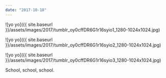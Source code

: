 ```yaml
---
date: "2017-10-18"
---
```


![yo yo]({{ site.baseurl }}/assets/images/2017/tumblr_oy0cffDR6G1r16syio1_1280-1024x1024.jpg)

![yo yo]({{ site.baseurl }}/assets/images/2017/tumblr_oy0cffDR6G1r16syio2_1280-1024x1024.jpg)

![yo yo]({{ site.baseurl }}/assets/images/2017/tumblr_oy0cffDR6G1r16syio3_1280-1024x1024.jpg)

School, school, school.
